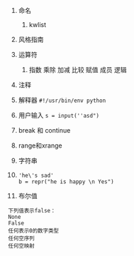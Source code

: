 1. 命名
   1. kwlist
2. 风格指南
3. 运算符
   1. 指数 乘除 加减 比较 赋值 成员 逻辑
4. 注释
5. 解释器
   `#!/usr/bin/env python`
6. 用户输入
   `s = input(''asd")`
7. break 和 continue
8. range和xrange
9. 字符串

1. ```
   'he\'s sad'
   b = repr("he is happy \n Yes")
   ```

10. 布尔值

```
下列值表示false：
None
False
任何表示0的数字类型
任何空序列
任何空映射
```



